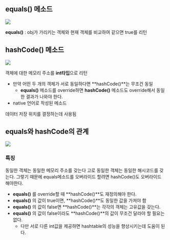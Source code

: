 ## equals() 메소드

![](https://velog.velcdn.com/images/ririti/post/1c8d0796-d004-43dc-b5de-285a80e5c44a/image.png)


**equals()** :  obj가 가리키는 객체와 현재 객체를 비교하여 같으면 true를 리턴


## hashCode() 메소드

![](https://velog.velcdn.com/images/ririti/post/1e552af8-05ff-4502-80d9-730df4fbb21e/image.png)





객체에 대한 메모리 주소를 **int타입**으로 리턴
- 만약 어떤 두 개의 객체가 서로 동일하다면 **hashCode()**는 무조건 동일
    - **equals()** 메소드를 override하면 **hashCode()** 메소드도 override해서 동일한 결과가 나와야 한다.
- native 언어로 작성된 메소드

데이터 저장 위치를 결정하는데 사용됨


## equals와 hashCode의 관계

![](https://velog.velcdn.com/images/ririti/post/dbd3a642-c0a9-440f-b4ec-a769cd75f95e/image.png)



### 특징
동일한 객체는 동일한 메모리 주소를 갖는다 고로 동일한 객체는 동일한 해시코드를 갖는다.
그렇기 때문에 equals메소드를 오버라이드 할려면 hashCode()도 오버라이드 해야한다.
- **equals()** 를 override할 때 **hashCode()**도 재정의해야 한다.
- **equals()** 의 값이 true이면, **hashCode()**도 동일한 값을 가져야 함
- **equals()** 의 값이 false면 **hashCode()**는 각각의 객체는 고유값을 갖는다.
- **equals()** 의 값이 false이라도 **hashCode()**의 값이 무조건 달라야 할 필요는 없다.
    - 다만 서로 다른 int값을 제공하면 hashtable의 성능을 향상시키는데 도움이 된다.